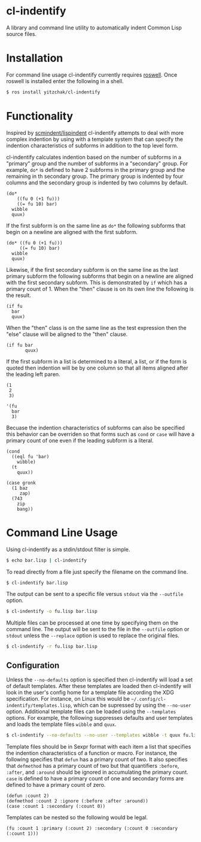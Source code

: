 # cl-indentify

A library and command line utility to automatically indent Common Lisp source
files.

# Installation

For command line usage cl-indentify currently requires [roswell][]. Once
roswell is installed enter the following in a shell.

```sh
$ ros install yitzchak/cl-indentify
```

# Functionality

Inspired by [scmindent/lispindent][] cl-indentify attempts to deal with more
complex indention by using with a template system that can specify the
indention characteristics of subforms in addition to the top level form.

cl-indentify calculates indention based on the number of subforms in a "primary"
group and the number of subforms in a "secondary" group. For example, `do*`
is defined to have 2 subforms in the primary group and the remaining in th
secondary group. The primary group is indented by four columns and the secondary
group is indented by two columns by default.

```common-lisp
(do*
    ((fu 0 (+1 fu))) 
    ((= fu 10) bar)
  wibble
  quux)
```

If the first subform is on the same line as `do*` the following subforms
that begin on a newline are aligned with the first subform.

```common-lisp
(do* ((fu 0 (+1 fu))) 
     ((= fu 10) bar)
  wibble
  quux)
```

Likewise, if the first secondary subform is on the same line as the last primary
subform the following subforms that begin on a newline are aligned with the 
first secondary subform. This is demonstrated by `if` which has a primary
count of 1. When the "then" clause is on its own line the following is the
result.

```common-lisp
(if fu
  bar
  quux)
```

When the "then" class is on the same line as the test expression then the "else"
clause will be aligned to the "then" clause.


```common-lisp
(if fu bar
       quux)
```

If the first subform in a list is determined to a literal, a list, or if the
form is quoted then indention will be by one column so that all items aligned
after the leading left paren.

```common-lisp
(1
 2
 3)

'(fu
  bar
  3)
```

Becuase the indention characteristics of subforms can also be specified this
behavior can be overriden so that forms such as `cond` or `case` will have a
primary count of one even if the leading subform is a literal.

```common-lisp
(cond
  ((eql fu 'bar)
    wibble)
  (t
    quux))
    
(case gronk
  (1 baz
     zap)
  (743
    zip
    bang))
```    

# Command Line Usage

Using cl-indentify as a stdin/stdout filter is simple.

```sh
$ echo bar.lisp | cl-indentify
```

To read directly from a file just specify the filename on the command line.

```sh
$ cl-indentify bar.lisp
```

The output can be sent to a specific file versus `stdout` via the `--outfile`
option.

```sh
$ cl-indentify -o fu.lisp bar.lisp
```

Multiple files can be processed at one time by specifying them on the command
line. The output will be sent to the file in the `--outfile` option or `stdout`
unless the `--replace` option is used to replace the original files.

```sh
$ cl-indentify -r fu.lisp bar.lisp
```

## Configuration

Unless the `--no-defaults` option is specified then cl-indentify will load
a set of default templates. After these templates are loaded then cl-indentify
will look in the user's config home for a template file according the XDG
specification. For instance, on Linux this would be
`~/.config/cl-indentify/templates.lisp`, which can be supressed by using the
`--no-user` option. Additional template files can be loaded using the
`--templates` options. For example, the following suppresses defaults and user
templates and loads the template files `wibble` and `quux`.

```sh
$ cl-indentify --no-defaults --no-user --templates wibble -t quux fu.lisp
```

Template files should be in Sexpr format with each item a list that specifies
the indention characteristics of a function or macro. For instance, the 
following specifies that `defun` has a primary count of two. It also
specifies that `defmethod` has a primary count of two but that quantifiers
`:before`, `:after`, and `:around` should be ignored in accumulating the primary
count. `case` is defined to have a primary count of one and secondary forms
are defined to have a primary count of zero.

```common-lisp
(defun :count 2)
(defmethod :count 2 :ignore (:before :after :around))
(case :count 1 :secondary (:count 0))
```

Templates can be nested so the following would be legal.

```common-lisp
(fu :count 1 :primary (:count 2) :secondary (:count 0 :secondary (:count 1)))
```

[scmindent/lispindent]: https://github.com/ds26gte/scmindent
[roswell]: https://github.com/roswell/roswell
